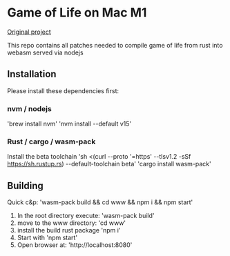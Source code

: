 # Game of Life on Mac M1

[Original project](https://rustwasm.github.io/docs/book/game-of-life/hello-world.html)

This repo contains all patches needed to compile game of life from rust into webasm served via nodejs

## Installation
Please install these dependencies first:

### nvm / nodejs

'brew install nvm'
'nvm install --default v15'

### Rust / cargo / wasm-pack
Install the beta  toolchain 'sh <(curl --proto '=https' --tlsv1.2 -sSf https://sh.rustup.rs) --default-toolchain beta'
'cargo install wasm-pack'

## Building
Quick c&p: 'wasm-pack build && cd www && npm i && npm start'
1. In the root directory execute: 'wasm-pack build'
2. move to the www directory: 'cd www'
3. install the build rust package 'npm i'
4. Start with 'npm start'
5. Open browser at: 'http://localhost:8080'
